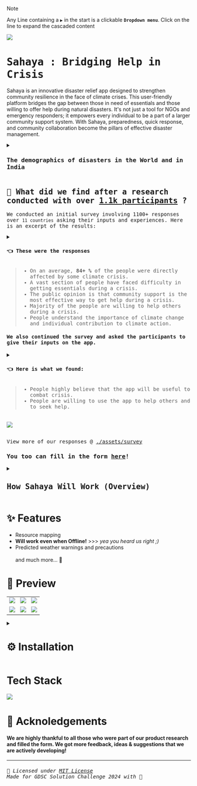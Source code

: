 >[!NOTE]
> Any Line containing a ` ▶ ` in the start is a clickable **`Dropdown menu`**. Click on the line to expand the cascaded content

![](https://github.com/sr2echa/sahaya/assets/65058816/560e2f35-633e-479b-b619-ad36d94d983b)

# <samp>Sahaya : Bridging Help in Crisis</samp>
Sahaya is an innovative disaster relief app designed to strengthen community resilience in the face of climate crises. This user-friendly platform bridges the gap between those in need of essentials and those willing to offer help during natural disasters. It's not just a tool for NGOs and emergency responders; it empowers every individual to be a part of a larger community support system. With Sahaya, preparedness, quick response, and community collaboration become the pillars of effective disaster management.

<samp>
<details>
  <summary> <h3> 
    
  The demographics of disasters in the **World** and in **India** 
    
  </h3> </summary>

  
  ![](https://github.com/sr2echa/sahaya/assets/65058816/be68c167-4163-4c50-a568-fb1995bb1dd6)


</details>
</samp>

<samp>
<summary> <h2>🔮 What did we find after a research conducted with over <ins>1.1k participants</ins> ?</h2> </summary>

We conducted an initial survey involving <kbd>1100+ responses</kbd> over <code>11 countries</code> asking their inputs and experiences. Here is an excerpt of the results:

<details>
<summary> <h4> 👈 These were the responses </h4> </summary>
<table>
  <tr>
    <td> <img src="./assets/survey/Q6.png"> </td>
    <td> <img src="./assets/survey/Q7.png"> </td>
  </tr>
    <tr>
        <td> <img src="./assets/survey/Q8.png"> </td>
        <td> <img src="./assets/survey/Q9.png"> </td>
    </tr>
    <tr>
        <td> <img src="./assets/survey/Q10.png"> </td>
        <td> <img src="./assets/survey/Q11.png"> </td>
    </tr>
    <tr>
        <td> <img src="./assets/survey/Q12.png"> </td>
        <td> <img src="./assets/survey/Q5.png"> </td>
</table>
</details>

> - On an average, <b> 84+ % </b> of the people were directly affected by some climate crisis. <br> 
> - A vast section of people have faced difficulty in getting essentials during a crisis. <br>
> - The public opinion is that community support is the most effective way to get help during a crisis. <br>
> - Majority of the people are willing to help others during a crisis. <br>
> - People understand the importance of climate change and individual contribution to climate action. <br>

<h4> We also continued the survey and asked the participants to give their inputs on the app. </h4>

<details>
<summary> <h4> 👈 Here is what we found: </h4> </summary>

<table>
  <tr>
    <td> <img src="./assets/survey/Q1.png"> </td>
    <td> <img src="./assets/survey/Q4.png"> </td>
    </tr>
</table>
</details>

> - People highly believe that the app will be useful to combat crisis. <br>
> - People are willing to use the app to help others and to seek help. <br>
<br>
<img src="https://github.com/sr2echa/sahaya/assets/65058816/ae8135c2-7eba-44a9-a98d-f0202426fbda" width=600 align=center>


<br> View more of our responses @ [./assets/survey](./assets/survey)

<h3> 
  
  You too can fill in the form [here](https://forms.gle/M3ubWpjqPQrtxnkh6)! 
  
</h3>
</samp>

<samp>
<details>
  <summary><h2> How Sahaya Will Work (Overview) </h2></summary>


  ![](https://github.com/sr2echa/sahaya/assets/65058816/a3a61616-6047-4973-97b0-da7f81a3c8aa)


</details>
</samp>


# ✨ Features
- Resource mapping
- **Will work even when Offline!** >>>  _yea you heard us right ;)_
- Predicted weather warnings and precautions <br><br>
and much more...  🤫

# 📱 Preview

<table>
  <tr>
    <td><img src="https://github.com/sr2echa/sahaya/assets/65058816/6ea2f6d7-70d1-4206-bc2b-58add2264b74"></td>
    <td><img src="https://github.com/sr2echa/sahaya/assets/65058816/6a4dbc9c-9198-4a29-9ffe-814277206b00"></td>
    <td><img src="https://github.com/sr2echa/sahaya/assets/65058816/78ef638a-f1f9-4242-b635-7779e2d3e711"></td>
  </tr>
  <tr>
    <td><img src="https://github.com/sr2echa/sahaya/assets/65058816/60502bc9-5ec9-4790-b042-bcdad9ebaa3c"></td>
    <td><img src="https://github.com/sr2echa/sahaya/assets/65058816/c7ba6e3a-4729-4955-85e3-a56a724bc521"></td>
    <td><img src="https://github.com/sr2echa/sahaya/assets/65058816/bdfb04df-c0f6-4dda-a943-3641eea23ae5"></td>
  </tr>
</table>




<details>
<summary>

# ⚙️ Installation
</summary>


### 📝 Prerequisites:

Ensure that you have the following tools and resources installed before using Sahaya:

1. **Flutter SDK** 
2. **Android Studio** 
3. **Python 3.6+** 
4. **Gemini API** .
5. **Google Cloud Platform (GCP) Account** 
6. **Firebase** 
7. **pnpm**


### 🪴 Usage:

Follow these steps to set up and run Sahaya:

#### 1. Clone the repository:

    git clone https://github.com/sr2echa/sahaya.git

#### 2. Navigate to the project directory:

    cd sahaya

#### 3. Install Flutter dependencies:

    flutter pub get

#### 4. Update `.env`
#### 5. Open a `emulator`

#### 6. Run the application:

    turbo dev
######    or with a filter for mobile:
    turbo dev --filter=mobile


**These steps will ensure a smooth setup and execution of Sahaya on your local machine**
</details>


# Tech Stack
</samp>

![](https://github.com/sr2echa/sahaya/assets/65058816/4cb4087d-f824-4b0f-b477-a41ad6a9312b)

# 🦄 Acknoledgements
#### We are highly thankful to all those who were part of our product research and filled the form. We got more feedback, ideas & suggestions that we are actively developing!

--- 
<h6> <samp>

📜 Licensed under [MIT License](./LICENSE) <br>
 Made for GDSC Solution Challenge 2024 with 💖

</samp>
</h6>
